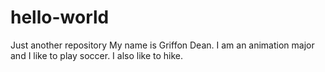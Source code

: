 # hello-world
Just another repository
My name is Griffon Dean. I am an animation major and I like to play soccer. I also like to hike.
